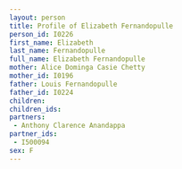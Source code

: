 ```yaml
---
layout: person
title: Profile of Elizabeth Fernandopulle
person_id: I0226
first_name: Elizabeth
last_name: Fernandopulle
full_name: Elizabeth Fernandopulle
mother: Alice Dominga Casie Chetty
mother_id: I0196
father: Louis Fernandopulle
father_id: I0224
children:
children_ids:
partners:
 - Anthony Clarence Anandappa
partner_ids:
 - I500094
sex: F
---
```


